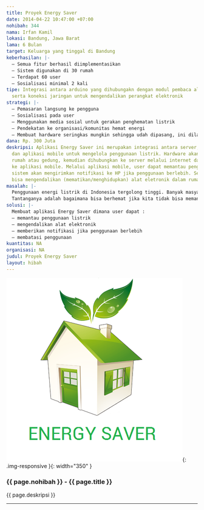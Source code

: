 ```yaml
---
title: Proyek Energy Saver
date: 2014-04-22 10:47:00 +07:00
nohibah: 344
nama: Irfan Kamil
lokasi: Bandung, Jawa Barat
lama: 6 Bulan
target: Keluarga yang tinggal di Bandung
keberhasilan: |-
  – Semua fitur berhasil diimplementasikan
  – Sistem digunakan di 30 rumah
  – Terdapat 60 user
  – Sosialisasi minimal 2 kali
tipe: Integrasi antara arduino yang dihubungakn dengan modul pembaca aliran listrik
  serta koneksi jaringan untuk mengendalikan perangkat elektronik
strategi: |-
  – Pemasaran langsung ke pengguna
  – Sosialisasi pada user
  – Menggunakan media sosial untuk gerakan penghematan listrik
  – Pendekatan ke organisasi/komunitas hemat energi
  – Membuat hardware seringkas mungkin sehingga udah dipasang, ini dilakukan dengan pengembangan protoype beberapa kali hingga ditemukan bentuk paling efisien
dana: Rp. 300 Juta
deskripsi: Aplikasi Energy Saver ini merupakan integrasi antara server, hardware,
  dan aplikasi mobile untuk mengelola penggunaan listrik. Hardware akan dipasang di
  rumah atau gedung, kemudian dihubungkan ke server melalui internet dan terhubung
  ke aplikasi mobile. Melalui aplikasi mobile, user dapat memantau penggunaan listrik,
  sistem akan mengirimkan notifikasi ke HP jika penggunaan berlebih. Selain itu user
  bisa mengendalikan (mematikan/menghidupkan) alat eletronik dalam rumah
masalah: |-
  Penggunaan energi listrik di Indonesia tergolong tinggi. Banyak masyarakat yang menggunakan listrik secara berlebihan, di sisi lain banyak daerah atau tempat yang belum mendapat akses listrik yang cukup, hal ini karena pemerintah memang belum sanggup menyediakan semua listrik yang dibutuhkan oleh masyarakat. Harga listrik pun semakin lama semakin meningkat, dengan adanya fakta tersebut kita perlu menggalakan gerakan hemat energi, pengehematan ini akan mengurangi pengeluaran kita untuk listrik dan membantu pemerataan konsumsi listrik.
  Tantanganya adalah bagaimana bisa berhemat jika kita tidak bisa memantau penggunaan listrik kita sendiri, oleh karena itu dengan adanya aplikasi ini kita bisa memantau penggunaan listrik kita dan mematikan alat elektronik yang boros energi langsung dari handphone kita
solusi: |-
  Membuat aplikasi Energy Saver dimana user dapat :
  – memantau penggunaan listrik
  – mengendalikan alat elektronik
  – memberikan notifikasi jika penggunaan berlebih
  – membatasi penggunaan
kuantitas: NA
organisasi: NA
judul: Proyek Energy Saver
layout: hibah
---
```


![344](/static/img/hibahcms/344.png){: .img-responsive }{: width="350" }

### {{ page.nohibah }} - {{ page.title }}

{{ page.deskripsi }}

---
